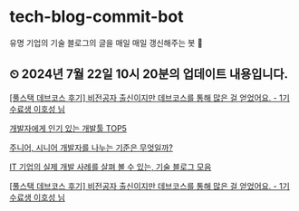 # tech-blog-commit-bot
유명 기업의 기술 블로그의 글을 매일 매일 갱신해주는 봇 🤖
## ⏲ 2024년 7월 22일 10시 20분의 업데이트 내용입니다.
[[풀스택 데브코스 후기] 비전공자 출신이지만 데브코스를 통해 많은 걸 얻었어요. - 1기 수료생 이호성 님](https://prgms.tistory.com/227)

[개발자에게 인기 있는 개발툴 TOP5](https://prgms.tistory.com/180)

[주니어, 시니어 개발자를 나누는 기준은 무엇일까?](https://prgms.tistory.com/208)

[IT 기업의 실제 개발 사례를 살펴 볼 수 있는, 기술 블로그 모음](https://prgms.tistory.com/183)

[[풀스택 데브코스 후기] 비전공자 출신이지만 데브코스를 통해 많은 걸 얻었어요. - 1기 수료생 이호성 님](https://prgms.tistory.com/227)


